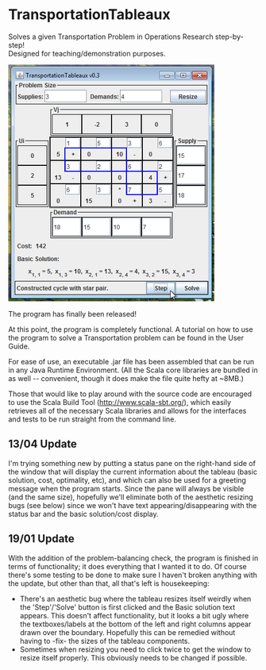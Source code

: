 TransportationTableaux
======================

Solves a given Transportation Problem in Operations Research step-by-step!  
Designed for teaching/demonstration purposes.

![The GUI for the program.](https://raw.githubusercontent.com/RussellAndrewEdson/TransportationTableaux/master/transportationtableaux_v3screenshot.png "Solving a transportation problem with the GUI")

The program has finally been released!

At this point, the program is completely functional.
A tutorial on how to use the program to solve a Transportation problem can be found in the User Guide.

For ease of use, an executable .jar file has been assembled that can be run in any Java Runtime Environment.
(All the Scala core libraries are bundled in as well -- convenient, though it does make the file quite hefty at ~8MB.)

Those that would like to play around with the source code are encouraged to use the Scala Build Tool (http://www.scala-sbt.org/), which easily retrieves all of the necessary Scala libraries and allows for the interfaces and tests to be run straight from the command line.

13/04 Update
------------

I'm trying something new by putting a status pane on the right-hand side of the window that will display the current information about the tableau (basic solution, cost, optimality, etc), and which can also be used for a greeting message when the program starts. Since the pane will always be visible (and the same size), hopefully we'll eliminate both of the aesthetic resizing bugs (see below) since we won't have text appearing/disappearing with the status bar and the basic solution/cost display.

19/01 Update
------------

With the addition of the problem-balancing check, the program is finished in terms of functionality; it does everything that I wanted it to do. Of course there's some testing to be done to make sure I haven't broken anything with the update, but other than that, all that's left is housekeeping:
 - There's an aesthetic bug where the tableau resizes itself weirdly when the 'Step'/'Solve' button is first clicked and the Basic solution text appears. This doesn't affect functionality, but it looks a bit ugly where the textboxes/labels at the bottom of the left and right columns appear drawn over the boundary. Hopefully this can be remedied without having to -fix- the sizes of the tableau components.
 - Sometimes when resizing you need to click twice to get the window to resize itself properly. This obviously needs to be changed if possible.
